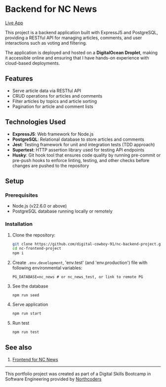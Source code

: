 # Backend for NC News

[Live App](https://ncnews.colaia.dev/api)

This project is a backend application built with ExpressJS and PostgreSQL, providing a RESTful API for managing articles, comments, and user interactions such as voting and filtering.

The application is deployed and hosted on a **DigitalOcean Droplet**, making it accessible online and ensuring that I have hands-on experience with cloud-based deployments.

## Features

- Serve article data via RESTful API
- CRUD operations for articles and comments
- Filter articles by topics and article sorting
- Pagination for article and comment lists

## Technologies Used

- **ExpressJS**: Web framework for Node.js
- **PostgreSQL**: Relational database to store articles and comments
- **Jest**: Testing framework for unit and integration tests (TDD approach)
- **Supertest**: HTTP assertion library used for testing API endpoints
- **Husky**: Git hook tool that ensures code quality by running pre-commit or pre-push hooks to enforce linting, testing, and other checks before changes are pushed to the repository

## Setup

### Prerequisites

- Node.js (v22.6.0 or above)
- PostgreSQL database running locally or remotely

### Installation

1. Clone the repository:
   ```bash
   git clone https://github.com/digital-cowboy-91/nc-backend-project.git
   cd nc-frontend-project
   npm i
   ```
2. Create `.env.development`, 'env.test' (and 'env.production') file with following environmental variables:
   ```env
   PG_DATABASE=nc_news # or nc_news_test, or link to remote PG
   ```
3. See the database
   ```
   npm run seed
   ```
4. Serve application
   ```bash
   npm run start
   ```
5. Run test
   ```bash
   npm run test
   ```

## See also

1. [Frontend for NC News](https://github.com/digital-cowboy-91/nc-frontend-project)

---

This portfolio project was created as part of a Digital Skills Bootcamp in Software Engineering provided by [Northcoders](https://northcoders.com/)
